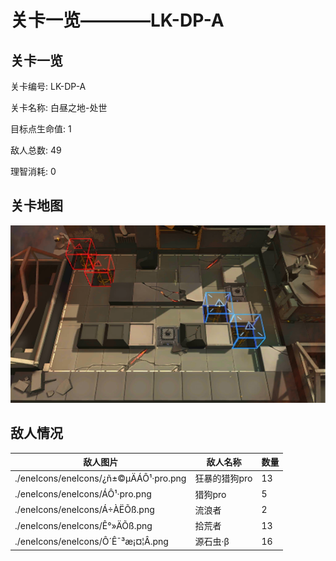 # 关卡一览————LK-DP-A


## 关卡一览

关卡编号: LK-DP-A

关卡名称: 白昼之地-处世

目标点生命值: 1

敌人总数: 49

理智消耗: 0


## 关卡地图
![LK-DP-A](./oprMap/LK-DP-A.png)

## 敌人情况

| 敌人图片 | 敌人名称 | 数量  |
|---------|-----|-----|
| ./eneIcons/eneIcons/¿ñ±©µÄÁÔ¹·pro.png| 狂暴的猎狗pro  |   13  |
| ./eneIcons/eneIcons/ÁÔ¹·pro.png| 猎狗pro  |   5  |
| ./eneIcons/eneIcons/Á÷ÀËÕß.png| 流浪者  |   2  |
| ./eneIcons/eneIcons/Ê°»ÄÕß.png| 拾荒者  |   13  |
| ./eneIcons/eneIcons/Ô´Ê¯³æ¡¤¦Â.png| 源石虫·β  |   16  |
